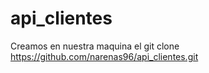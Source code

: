# api_clientes
Creamos en nuestra maquina el git clone https://github.com/narenas96/api_clientes.git
